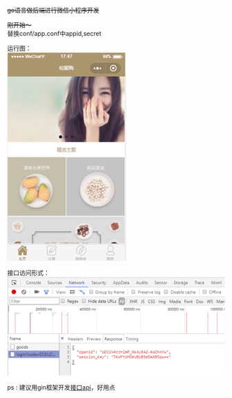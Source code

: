~~go语言做后端进行微信小程序开发~~

~~刚开始～~~  
替换conf/app.conf中appid,secret  

运行图：  
![小程序](upload/p1.png)  

接口访问形式：  
![接口](upload/p2.png)

ps : 建议用gin框架开发[接口api](https://github.com/dreamlu/deercoder-gin)，好用点
